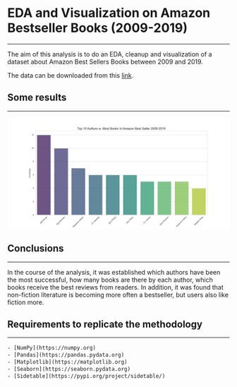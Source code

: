 # EDA and Visualization on Amazon Bestseller Books (2009-2019)
***

The aim of this analysis is to do an EDA, cleanup and visualization of a dataset about Amazon Best Sellers Books between 2009 and 2019. 

The data can be downloaded from this [link](https://www.kaggle.com/datasets/sootersaalu/amazon-top-50-bestselling-books-2009-2019). 

## Some results
***

![](https://raw.githubusercontent.com/lau-ont/EDA-Amazon-Bestseller-Books/main/graphics/top-authors.png)

## Conclusions
***

In the course of the analysis, it was established which authors have been the most successful, how many books are there by each author, which books receive the best reviews from readers. In addition, it was found that non-fiction literature is becoming more often a bestseller, but users also like fiction more.

## Requirements to replicate the methodology
***
```
- [NumPy](https://numpy.org)
- [Pandas](https://pandas.pydata.org)
- [Matplotlib](https://matplotlib.org)
- [Seaborn](https://seaborn.pydata.org)
- [Sidetable](https://pypi.org/project/sidetable/)
```

